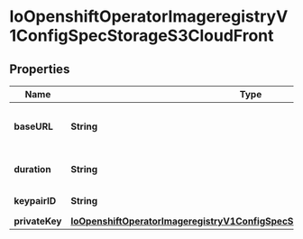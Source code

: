 
# IoOpenshiftOperatorImageregistryV1ConfigSpecStorageS3CloudFront

## Properties
Name | Type | Description | Notes
------------ | ------------- | ------------- | -------------
**baseURL** | **String** | baseURL contains the SCHEME://HOST[/PATH] at which Cloudfront is served. | 
**duration** | **String** | duration is the duration of the Cloudfront session. |  [optional]
**keypairID** | **String** | keypairID is key pair ID provided by AWS. | 
**privateKey** | [**IoOpenshiftOperatorImageregistryV1ConfigSpecStorageS3CloudFrontPrivateKey**](IoOpenshiftOperatorImageregistryV1ConfigSpecStorageS3CloudFrontPrivateKey.md) |  | 



